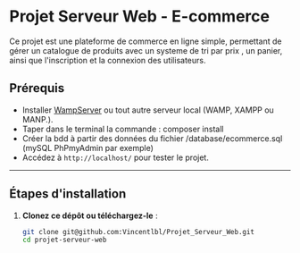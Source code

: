 # Projet Serveur Web - E-commerce

Ce projet est une plateforme de commerce en ligne simple, permettant de gérer un catalogue de produits avec un systeme de tri par prix  , un panier, ainsi que l'inscription et la connexion des utilisateurs.

## Prérequis

- Installer [WampServer](https://www.wampserver.com/) ou tout autre serveur local (WAMP, XAMPP ou MANP.).
- Taper dans le terminal la commande : composer install
- Créer la bdd à partir des données du fichier /database/ecommerce.sql (mySQL PhPmyAdmin par exemple)
- Accédez à `http://localhost/` pour tester le projet.

---

## Étapes d'installation

1. **Clonez ce dépôt ou téléchargez-le** :
   ```bash
   git clone git@github.com:Vincentlbl/Projet_Serveur_Web.git
   cd projet-serveur-web
